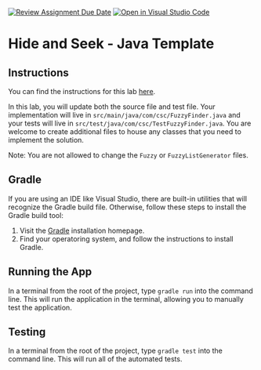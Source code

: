 [![Review Assignment Due Date](https://classroom.github.com/assets/deadline-readme-button-22041afd0340ce965d47ae6ef1cefeee28c7c493a6346c4f15d667ab976d596c.svg)](https://classroom.github.com/a/ww6SpBVK)
[![Open in Visual Studio Code](https://classroom.github.com/assets/open-in-vscode-2e0aaae1b6195c2367325f4f02e2d04e9abb55f0b24a779b69b11b9e10269abc.svg)](https://classroom.github.com/online_ide?assignment_repo_id=16749538&assignment_repo_type=AssignmentRepo)
# Hide and Seek - Java Template

## Instructions

You can find the instructions for this lab [here](https://cyrusvandrevala.com/teaching/csc/214/labs/hide-and-seek.html).

In this lab, you will update both the source file and test file. Your implementation will live in `src/main/java/com/csc/FuzzyFinder.java` and your tests will live in `src/test/java/com/csc/TestFuzzyFinder.java`. You are welcome to create additional files to house any classes that you need to implement the solution.

Note: You are not allowed to change the `Fuzzy` or `FuzzyListGenerator` files.

## Gradle

If you are using an IDE like Visual Studio, there are built-in utilities that will recognize the Gradle build file. Otherwise, follow these steps to install the Gradle build tool:

1. Visit the [Gradle](https://gradle.org/install/) installation homepage.
2. Find your operatoring system, and follow the instructions to install Gradle.

## Running the App

In a terminal from the root of the project, type `gradle run` into the command line. This will run the application in the terminal, allowing you to manually test the application.

## Testing

In a terminal from the root of the project, type `gradle test` into the command line. This will run all of the automated tests.
